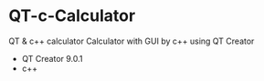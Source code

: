 # QT-c-Calculator
QT &amp; c++ calculator
Calculator with GUI by c++ using QT Creator

* QT Creator 9.0.1
* c++
